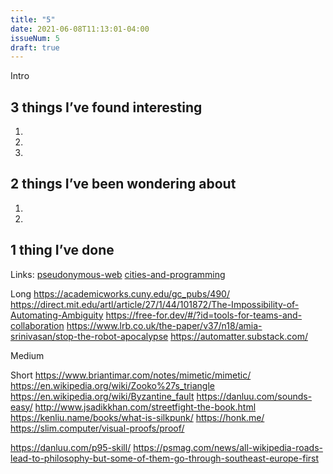 ```yaml
---
title: "5"
date: 2021-06-08T11:13:01-04:00
issueNum: 5
draft: true
---
```


Intro

## 3 things I’ve found interesting

1. 
2. 
3. 

## 2 things I’ve been wondering about

1. 
2. 

## 1 thing I’ve done


Links:
[pseudonymous-web](/thoughts/articles/pseudonymous-web)
[cities-and-programming](/thoughts/articles/cities-and-programming)


Long
https://academicworks.cuny.edu/gc_pubs/490/
https://direct.mit.edu/artl/article/27/1/44/101872/The-Impossibility-of-Automating-Ambiguity
https://free-for.dev/#/?id=tools-for-teams-and-collaboration
https://www.lrb.co.uk/the-paper/v37/n18/amia-srinivasan/stop-the-robot-apocalypse
https://automatter.substack.com/

Medium

Short
https://www.briantimar.com/notes/mimetic/mimetic/
https://en.wikipedia.org/wiki/Zooko%27s_triangle
https://en.wikipedia.org/wiki/Byzantine_fault
https://danluu.com/sounds-easy/
http://www.jsadikkhan.com/streetfight-the-book.html
https://kenliu.name/books/what-is-silkpunk/
https://honk.me/
https://slim.computer/visual-proofs/proof/

https://danluu.com/p95-skill/
https://psmag.com/news/all-wikipedia-roads-lead-to-philosophy-but-some-of-them-go-through-southeast-europe-first
